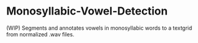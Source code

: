 # Monosyllabic-Vowel-Detection
(WIP) Segments and annotates vowels in monosyllabic words to a textgrid from normalized .wav files.
